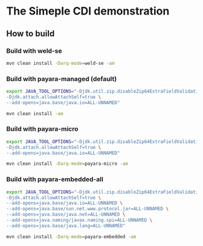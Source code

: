 # The Simeple CDI demonstration

## How to build

### Build with weld-se

```bash
mvn clean install -Darq-mode=weld-se -am
```

### Build with payara-managed (default)

```bash
export JAVA_TOOL_OPTIONS="-Djdk.util.zip.disableZip64ExtraFieldValidation=true \
-Djdk.attach.allowAttachSelf=true \
--add-opens=java.base/java.io=ALL-UNNAMED"

mvn clean install -am
```

### Build with payara-micro

```bash
export JAVA_TOOL_OPTIONS="-Djdk.util.zip.disableZip64ExtraFieldValidation=true \
-Djdk.attach.allowAttachSelf=true \
--add-opens=java.base/java.io=ALL-UNNAMED"

mvn clean install -Darq-mode=payara-micro -am
```

### Build with payara-embedded-all

```bash
export JAVA_TOOL_OPTIONS="-Djdk.util.zip.disableZip64ExtraFieldValidation=true \
-Djdk.attach.allowAttachSelf=true \
--add-opens=java.base/java.io=ALL-UNNAMED \
--add-opens=java.base/sun.net.www.protocol.jar=ALL-UNNAMED \
--add-opens=java.base/java.net=ALL-UNNAMED \
--add-opens=java.naming/javax.naming.spi=ALL-UNNAMED \
--add-opens=java.base/java.lang=ALL-UNNAMED"

mvn clean install -Darq-mode=payara-embedded -am
```
